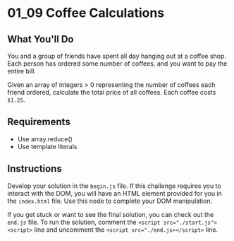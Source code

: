 # 01_09 Coffee Calculations

## What You'll Do

You and a group of friends have spent all day hanging out at a coffee shop. Each person has ordered some number of coffees, and you want to pay the entire bill.

Given an array of integers > 0 representing the number of coffees each friend ordered, calculate the total price of all coffees. Each coffee costs `$1.25`.

## Requirements

- Use array.reduce()
- Use template literals

## Instructions

Develop your solution in the `begin.js` file. If this challenge requires you to interact with the DOM, you will have an HTML element provided for you in the `index.html` file. Use this node to complete your DOM manipulation.

If you get stuck or want to see the final solution, you can check out the `end.js` file. To run the solution, comment the `<script src="./start.js"><script>` line and uncomment the `<script src="./end.js></script>` line.
